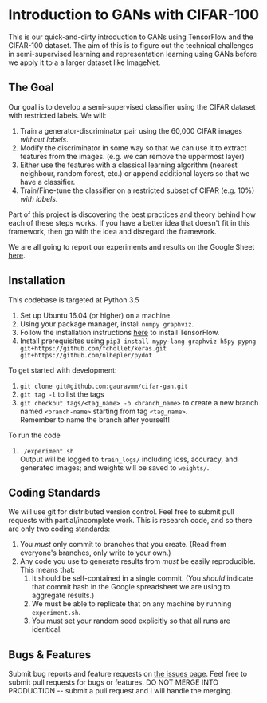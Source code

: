 # Introduction to GANs with CIFAR-100

This is our quick-and-dirty introduction to GANs using TensorFlow and the CIFAR-100 dataset. The aim of this is to figure out the technical challenges in semi-supervised learning and representation learning using GANs before we apply it to a a larger dataset like ImageNet.

## The Goal

Our goal is to develop a semi-supervised classifier using the CIFAR dataset with restricted labels. We will:

1. Train a generator-discriminator pair using the 60,000 CIFAR images _without labels_.
2. Modify the discriminator in some way so that we can use it to extract features from the images. (e.g. we can remove the uppermost layer)
3. Either use the features with a classical learning algorithm (nearest neighbour, random forest, etc.) or append additional layers so that we have a classifier.
4. Train/Fine-tune the classifier on a restricted subset of CIFAR (e.g. 10%) _with labels_.

Part of this project is discovering the best practices and theory behind how each of these steps works. If you have a better idea that doesn't fit in this framework, then go with the idea and disregard the framework.

We are all going to report our experiments and results on the Google Sheet [here](https://docs.google.com/spreadsheets/d/1fVaBiB3TY8EiS3K_oi7miL5MGW4lD_SWG8g-FvbUUq4/edit?usp=sharing).

## Installation

This codebase is targeted at Python 3.5

1. Set up Ubuntu 16.04 (or higher) on a machine.
2. Using your package manager, install `numpy graphviz`.
3. Follow the installation instructions [here](https://www.tensorflow.org/install/install_linux#InstallingNativePip) to install TensorFlow.
4. Install prerequisites using `pip3 install mypy-lang graphviz h5py pypng git+https://github.com/fchollet/keras.git git+https://github.com/nlhepler/pydot`

To get started with development:

1. `git clone git@github.com:gauravmm/cifar-gan.git`
2. `git tag -l` to list the tags
3. `git checkout tags/<tag_name> -b <branch_name>` to create a new branch named `<branch-name>` starting from tag `<tag_name>`.  
    Remember to name the branch after yourself!

To run the code

 1. `./experiment.sh`  
    Output will be logged to `train_logs/` including loss, accuracy, and generated images; and weights will be saved to `weights/`.

## Coding Standards
We will use git for distributed version control. Feel free to submit pull requests with partial/incomplete work. This is research code, and so there are only two coding standards:

1. You _must_ only commit to branches that you create. (Read from everyone's branches, only write to your own.)
2. Any code you use to generate results from _must_ be easily reproducible. This means that:
   1. It should be self-contained in a single commit. (You _should_ indicate that commit hash in the Google spreadsheet we are using to aggregate results.)
   2. We must be able to replicate that on any machine by running `experiment.sh`.
   3. You must set your random seed explicitly so that all runs are identical.

## Bugs & Features

Submit bug reports and feature requests on [the issues page](https://github.com/gauravmm/cifar-gan/issues). Feel free to submit pull requests for bugs or features. DO NOT MERGE INTO PRODUCTION -- submit a pull request and I will handle the merging.

